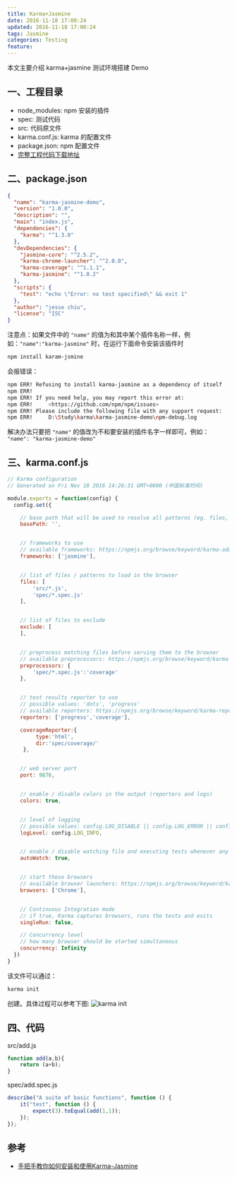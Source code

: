 ```yaml
---
title: Karma+Jasmine
date: 2016-11-18 17:00:24
updated: 2016-11-18 17:00:24
tags: Jasmine
categories: Testing
feature:
---
```


本文主要介绍 karma+jasmine 测试环境搭建 Demo

## 一、工程目录
- node_modules: npm 安装的插件
- spec: 测试代码
- src: 代码原文件
- karma.conf.js: karma 的配置文件
- package.json: npm 配置文件
- [完整工程代码下载地址](http://od6sd4xau.bkt.clouddn.com/karma-jasmine-demo.rar)

## 二、package.json
```json
{
  "name": "karma-jasmine-demo",
  "version": "1.0.0",
  "description": "",
  "main": "index.js",
  "dependencies": {
    "karma": "^1.3.0"
  },
  "devDependencies": {
    "jasmine-core": "^2.5.2",
    "karma-chrome-launcher": "^2.0.0",
    "karma-coverage": "^1.1.1",
    "karma-jasmine": "^1.0.2"
  },
  "scripts": {
    "test": "echo \"Error: no test specified\" && exit 1"
  },
  "author": "jesse chiu",
  "license": "ISC"
}

```
注意点：如果文件中的 `"name"` 的值为和其中某个插件名称一样，例如：`"name":"karma-jasmine"` 时，在运行下面命令安装该插件时 
```bash
npm install karam-jsmine
```
会报错误：
```bash
npm ERR! Refusing to install karma-jasmine as a dependency of itself
npm ERR!
npm ERR! If you need help, you may report this error at:
npm ERR!     <https://github.com/npm/npm/issues>
npm ERR! Please include the following file with any support request:
npm ERR!     D:\Study\karma\karma-jasmine-demo\npm-debug.log
```
解决办法只要把 `"name"` 的值改为不和要安装的插件名字一样即可，例如：
`"name": "karma-jasmine-demo"`

## 三、karma.conf.js
```js
// Karma configuration
// Generated on Fri Nov 18 2016 14:26:31 GMT+0800 (中国标准时间)

module.exports = function(config) {
  config.set({

    // base path that will be used to resolve all patterns (eg. files, exclude)
    basePath: '',


    // frameworks to use
    // available frameworks: https://npmjs.org/browse/keyword/karma-adapter
    frameworks: ['jasmine'],


    // list of files / patterns to load in the browser
    files: [
        'src/*.js',
        'spec/*.spec.js'
    ],


    // list of files to exclude
    exclude: [
    ],


    // preprocess matching files before serving them to the browser
    // available preprocessors: https://npmjs.org/browse/keyword/karma-preprocessor
    preprocessors: {
        'spec/*.spec.js':'coverage'
    },


    // test results reporter to use
    // possible values: 'dots', 'progress'
    // available reporters: https://npmjs.org/browse/keyword/karma-reporter
    reporters: ['progress','coverage'],

    coverageReporter:{
         type:'html',
         dir:'spec/coverage/'
     },


    // web server port
    port: 9876,


    // enable / disable colors in the output (reporters and logs)
    colors: true,


    // level of logging
    // possible values: config.LOG_DISABLE || config.LOG_ERROR || config.LOG_WARN || config.LOG_INFO || config.LOG_DEBUG
    logLevel: config.LOG_INFO,


    // enable / disable watching file and executing tests whenever any file changes
    autoWatch: true,


    // start these browsers
    // available browser launchers: https://npmjs.org/browse/keyword/karma-launcher
    browsers: ['Chrome'],


    // Continuous Integration mode
    // if true, Karma captures browsers, runs the tests and exits
    singleRun: false,

    // Concurrency level
    // how many browser should be started simultaneous
    concurrency: Infinity
  })
}

```
该文件可以通过：
```bash
karma init
```
创建。具体过程可以参考下图:
![karma init](http://images0.cnblogs.com/blog2015/455688/201505/291917575947190.png)

## 四、代码

src/add.js

```js
function add(a,b){
	return (a+b);
}
```
spec/add.spec.js

```js
describe("A suite of basic functions", function () {
    it("test", function () {
        expect(3).toEqual(add(1,1));
    });
});
```
## 参考
- [手把手教你如何安装和使用Karma-Jasmine](http://www.cnblogs.com/wushangjue/p/4539189.html?utm_source=tuicool&utm_medium=referral)